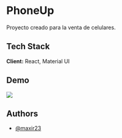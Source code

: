 # PhoneUp

Proyecto creado para la venta de celulares.

## Tech Stack

**Client:** React, Material UI

## Demo

<img src="https://i.ibb.co/xF4pJw2/final-project.gif"> 

## Authors

- [@maxir23](https://github.com/MaxiR23)
